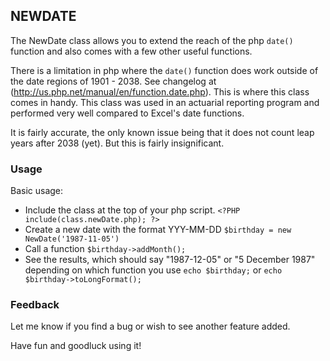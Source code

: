 ## NEWDATE

The NewDate class allows you to extend the reach of the php `date()` function and also comes with a few other useful functions.

There is a limitation in php where the `date()` function does work outside of the date regions of 1901 - 2038. See changelog at (http://us.php.net/manual/en/function.date.php). This is where this class comes in handy. This class was used in an actuarial reporting program and performed very well compared to Excel's date functions.

It is fairly accurate, the only known issue being that it does not count leap years after 2038 (yet). But this is fairly insignificant.


### Usage

Basic usage:

- Include the class at the top of your php script. `<?PHP include(class.newDate.php); ?>`
- Create a new date with the format YYY-MM-DD `$birthday = new NewDate('1987-11-05')`
- Call a function `$birthday->addMonth();`
- See the results, which should say "1987-12-05" or "5 December 1987" depending on which function you use `echo $birthday;` or `echo $birthday->toLongFormat();`

### Feedback

Let me know if you find a bug or wish to see another feature added.

Have fun and goodluck using it!